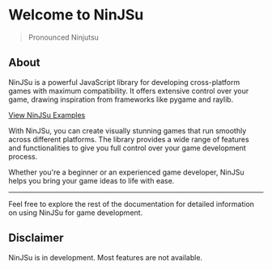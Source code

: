 # Welcome to NinJSu

> Pronounced Ninjutsu

## About

NinJSu is a powerful JavaScript library for developing cross-platform games with maximum compatibility. It offers extensive control over your game, drawing inspiration from frameworks like pygame and raylib.

[View NinJSu Examples](./examples/)

With NinJSu, you can create visually stunning games that run smoothly across different platforms. The library provides a wide range of features and functionalities to give you full control over your game development process.

Whether you're a beginner or an experienced game developer, NinJSu helps you bring your game ideas to life with ease.

---

Feel free to explore the rest of the documentation for detailed information on using NinJSu for game development.

## Disclaimer

NinJSu is in development. Most features are not available.
